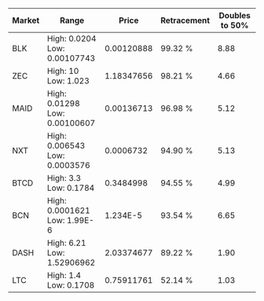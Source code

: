 | Market | Range | Price| Retracement | Doubles to 50% |
| --- | --- | --- | --- | --- |
| BLK | High: 0.0204<br />Low: 0.00107743 | 0.00120888 | 99.32 % | 8.88 |
| ZEC | High: 10<br />Low: 1.023 | 1.18347656 | 98.21 % | 4.66 |
| MAID | High: 0.01298<br />Low: 0.00100607 | 0.00136713 | 96.98 % | 5.12 |
| NXT | High: 0.006543<br />Low: 0.0003576 | 0.0006732 | 94.90 % | 5.13 |
| BTCD | High: 3.3<br />Low: 0.1784 | 0.3484998 | 94.55 % | 4.99 |
| BCN | High: 0.0001621<br />Low: 1.99E-6 | 1.234E-5 | 93.54 % | 6.65 |
| DASH | High: 6.21<br />Low: 1.52906962 | 2.03374677 | 89.22 % | 1.90 |
| LTC | High: 1.4<br />Low: 0.1708 | 0.75911761 | 52.14 % | 1.03 |
